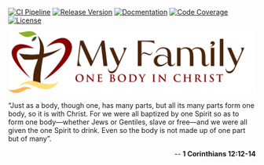 [![CI Pipeline](https://github.com/cgilliard/myfamily/actions/workflows/main.yml/badge.svg)](https://github.com/cgilliard/myfamily/actions/workflows/main.yml)
[![Release Version](https://img.shields.io/github/v/release/cgilliard/myfamily.svg)](https://github.com/cgilliard/myfamily/releases)
[![Docmentation](https://img.shields.io/static/v1?label=Documentation&message=Github+Pages&color=red)](https://cgilliard.github.io/myfamily/)
[![Code Coverage](https://img.shields.io/static/v1?label=Code%20Coverage&message=38.52%&color=purple)](https://cgilliard.github.io/myfamily/code_coverage.html)
[![License](https://img.shields.io/github/license/cgilliard/myfamily.svg)](https://github.com/cgilliard/myfamily/blob/master/LICENSE)

<div>
    <img class="myfamily" src="images/MyFamilyLogo.png"/>
</div>

 “Just as a body, though one, has many parts, but all its many parts form one body, so it is with Christ. For we were all baptized by one Spirit so as to form one body—whether Jews or Gentiles, slave or free—and we were all given the one Spirit to drink. Even so the body is not made up of one part but of many”.

<p align="right">
-- <strong>1 Corinthians 12:12-14</strong>
</p>
